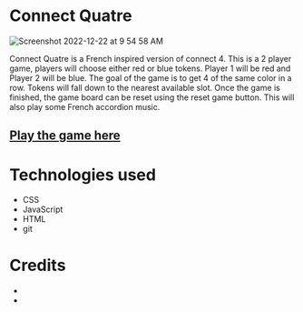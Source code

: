 # Connect Quatre
![Screenshot 2022-12-22 at 9 54 58 AM](https://user-images.githubusercontent.com/119258338/209186972-a8126457-ad1c-4ed1-afd8-86f475f8e17a.png)

Connect Quatre is a French inspired version of connect 4. This is a 2 player game, players will choose either red or blue tokens. Player 1 will be red and Player 2 will be blue. The goal of the game is to get 4 of the same color in a row. Tokens will fall down to the nearest available slot. Once the game is finished, the game board can be reset using the reset game button. This will also play some French accordion music. 

## [Play the game here](austinfriesorger-connect4.netlify.app/ "link to connect 4 game")

# Technologies used 

* CSS
* JavaScript
* HTML 
* git 

# Credits 

*
*
